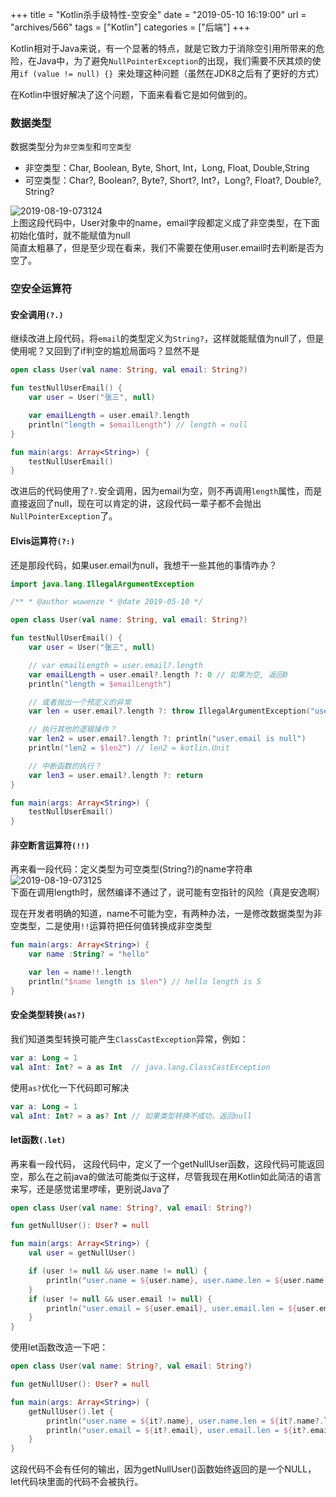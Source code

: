 +++
title = "Kotlin杀手级特性-空安全"
date = "2019-05-10 16:19:00"
url = "archives/566"
tags = ["Kotlin"]
categories = ["后端"]
+++

Kotlin相对于Java来说，有一个显著的特点，就是它致力于消除空引用所带来的危险，在Java中，为了避免`NullPointerException`的出现，我们需要不厌其烦的使用`if (value != null) {} `来处理这种问题（虽然在JDK8之后有了更好的方式）

在Kotlin中很好解决了这个问题，下面来看看它是如何做到的。

### 数据类型 ###

数据类型分为`非空类型`和`可空类型`

 *  非空类型：Char, Boolean, Byte, Short, Int，Long, Float, Double,String
 *  可空类型：Char?, Boolean?, Byte?, Short?, Int?，Long?, Float?, Double?, String?

![2019-08-19-073124][]  
上图这段代码中，User对象中的name，email字段都定义成了非空类型，在下面初始化值时，就不能赋值为null  
简直太粗暴了，但是至少现在看来，我们不需要在使用user.email时去判断是否为空了。

### 空安全运算符 ###

#### 安全调用`(?.)` ####

继续改进上段代码，将`email`的类型定义为`String?`，这样就能赋值为null了，但是使用呢？又回到了if判空的尴尬局面吗？显然不是

```kotlin
open class User(val name: String, val email: String?)

fun testNullUserEmail() {
    var user = User("张三", null)

    var emailLength = user.email?.length
    println("length = $emailLength") // length = null
}

fun main(args: Array<String>) {
    testNullUserEmail()
}
```

改进后的代码使用了`?.`安全调用，因为email为空，则不再调用`length`属性，而是直接返回了null，现在可以肯定的讲，这段代码一辈子都不会抛出`NullPointerException`了。

#### Elvis运算符`(?:)` ####

还是那段代码，如果user.email为null，我想干一些其他的事情咋办？

```kotlin
import java.lang.IllegalArgumentException

/** * @author wuwenze * @date 2019-05-10 */

open class User(val name: String, val email: String?)

fun testNullUserEmail() {
    var user = User("张三", null)

    // var emailLength = user.email?.length
    var emailLength = user.email?.length ?: 0 // 如果为空, 返回0
    println("length = $emailLength")

    // 或者抛出一个预定义的异常
    var len = user.email?.length ?: throw IllegalArgumentException("user.email is null")

    // 执行其他的逻辑操作？
    var len2 = user.email?.length ?: println("user.email is null")
    println("len2 = $len2") // len2 = kotlin.Unit

    // 中断函数的执行？
    var len3 = user.email?.length ?: return
}

fun main(args: Array<String>) {
    testNullUserEmail()
}
```

#### 非空断言运算符`(!!)` ####

再来看一段代码：定义类型为可空类型(String?)的name字符串  
![2019-08-19-073125][]  
下面在调用length时，居然编译不通过了，说可能有空指针的风险（真是安逸啊）

现在开发者明确的知道，name不可能为空，有两种办法，一是修改数据类型为非空类型，二是使用`!!`运算符把任何值转换成非空类型

```kotlin
fun main(args: Array<String>) {
    var name :String? = "hello"

    var len = name!!.length
    println("$name length is $len") // hello length is 5
}
```

#### 安全类型转换`(as?)` ####

我们知道类型转换可能产生`ClassCastException`异常，例如：

```kotlin
var a: Long = 1
val aInt: Int? = a as Int  // java.lang.ClassCastException
```

使用`as?`优化一下代码即可解决

```kotlin
var a: Long = 1
val aInt: Int? = a as? Int // 如果类型转换不成功，返回null
```

#### let函数`(.let)` ####

再来看一段代码， 这段代码中，定义了一个getNullUser函数，这段代码可能返回空，那么在之前java的做法可能类似于这样，尽管我现在用Kotlin如此简洁的语言来写，还是感觉诺里啰嗦，更别说Java了

```kotlin
open class User(val name: String?, val email: String?)

fun getNullUser(): User? = null

fun main(args: Array<String>) {
    val user = getNullUser()

    if (user != null && user.name != null) {
        println("user.name = ${user.name}, user.name.len = ${user.name.length}")
    }
    if (user != null && user.email != null) {
        println("user.email = ${user.email}, user.email.len = ${user.email.length}")
    }
}
```

使用let函数改造一下吧：

```kotlin
open class User(val name: String?, val email: String?)

fun getNullUser(): User? = null

fun main(args: Array<String>) {
    getNullUser().let {
        println("user.name = ${it?.name}, user.name.len = ${it?.name?.length}")
        println("user.email = ${it?.email}, user.email.len = ${it?.email?.length}")
    }
}
```

这段代码不会有任何的输出，因为getNullUser()函数始终返回的是一个NULL，let代码块里面的代码不会被执行。


[2019-08-19-073124]: https://wenzewoo-cdn.oss-cn-chengdu.aliyuncs.com/images/20190510/51589315-949d-44aa-aa6f-c9751d087935.png?x-oss-process=image/auto-orient,1/interlace,1/quality,q_70/format,jpg
[2019-08-19-073125]: https://wenzewoo-cdn.oss-cn-chengdu.aliyuncs.com/images/20190510/8d24d381-bf91-480e-9b31-b9646f25ca3b.png?x-oss-process=image/auto-orient,1/interlace,1/quality,q_70/format,jpg